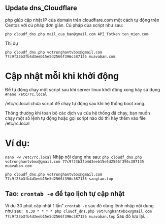 ## Update dns_Cloudflare
php giúp cập nhật IP của domain trên cloudflare.com một cách tự động trên Centos với cú pháp đơn giản.
Cú pháp của script như sau:
```
php cloudf_dns.php mail_cua_ban@gmail.com API_Totken ten_mien.com

  ```
  
  Thí dụ
```
php cloudf_dns.php votrunghantvbox@gmail.com 77c9f23b3fb4d3eeb15e5d2566f396c387135 muavaban.com

```
# Cập nhật mỗi khi khởi động
Để tự động chạy một script sau khi server linux khởi động xong hãy sử dụng  ``#nano /etc/rc.local``

/etc/rc.local chứa script để chạy tự động sau khi hệ thống boot xong.

Thông thường khi toàn bộ các dịch vụ của hệ thống đã chạy, bạn muốn chạy một số lệnh tự động hoặc gọi script nào đó thì hãy thêm vào file /etc/rc.local
# Ví dụ:
``nano -w /etc/rc.local``
Nhập nội dung nhu sau:
``php cloudf_dns.php votrunghantvbox@gmail.com 77c9f23b3fb4d3eeb15e5d2566f396c387135 muavaban.com``

``php cloudf_dns.php votrunghantvbox@gmail.com 77c9f23b3fb4d3eeb15e5d2566f396c387135 sangtao.top
``
## Tao: ``crontab -e`` để tạo lịch tự cập nhật
Ví dụ 30 phút cập nhật 1 lần"
``crontab -e``
sau đó dùng lệnh nhập nội dung như sau:
``
0,30 * * * * php cloudf_dns.php votrunghantvbox@gmail.com 77c9f23b3fb4d3eeb15e5d2566f396c387135 muavaban.top``
Sau đó lưu lại.

